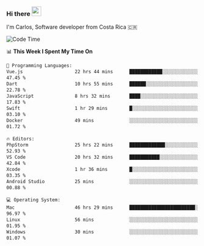 ### Hi there <img src="https://media.giphy.com/media/hvRJCLFzcasrR4ia7z/giphy.gif" width="25px" height="25px">

I'm Carlos, Software developer from Costa Rica 🇨🇷

[//]: # (<a href="https://app.daily.dev/carum98"><img src="https://github.com/carum98/carum98/blob/main/devcard.svg" width="400" alt="Carlos Umaña Acevedo's Dev Card"/></a>)


<!--START_SECTION:waka-->
![Code Time](http://img.shields.io/badge/Code%20Time-11%2C385%20hrs%2051%20mins-blue)

📊 **This Week I Spent My Time On** 

```text
💬 Programming Languages: 
Vue.js                   22 hrs 44 mins      ████████████░░░░░░░░░░░░░   47.45 % 
Dart                     10 hrs 55 mins      ██████░░░░░░░░░░░░░░░░░░░   22.78 % 
JavaScript               8 hrs 32 mins       ████░░░░░░░░░░░░░░░░░░░░░   17.83 % 
Swift                    1 hr 29 mins        █░░░░░░░░░░░░░░░░░░░░░░░░   03.10 % 
Docker                   49 mins             ░░░░░░░░░░░░░░░░░░░░░░░░░   01.72 % 

🔥 Editors: 
PhpStorm                 25 hrs 22 mins      █████████████░░░░░░░░░░░░   52.93 % 
VS Code                  20 hrs 32 mins      ███████████░░░░░░░░░░░░░░   42.84 % 
Xcode                    1 hr 36 mins        █░░░░░░░░░░░░░░░░░░░░░░░░   03.35 % 
Android Studio           25 mins             ░░░░░░░░░░░░░░░░░░░░░░░░░   00.88 % 

💻 Operating System: 
Mac                      46 hrs 29 mins      ████████████████████████░   96.97 % 
Linux                    56 mins             ░░░░░░░░░░░░░░░░░░░░░░░░░   01.95 % 
Windows                  30 mins             ░░░░░░░░░░░░░░░░░░░░░░░░░   01.07 % 
```


<!--END_SECTION:waka-->
